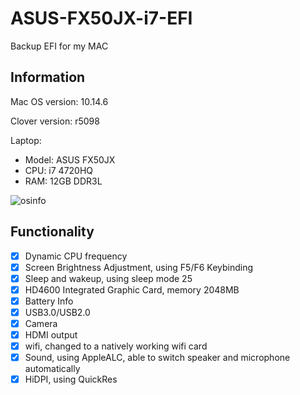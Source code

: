 # ASUS-FX50JX-i7-EFI

 Backup EFI for my MAC

## Information

Mac OS version: 10.14.6

Clover version: r5098

Laptop: 

- Model: ASUS FX50JX
- CPU: i7 4720HQ
- RAM: 12GB DDR3L

![osinfo](./osinfo.jpg)

## Functionality

- [x] Dynamic CPU frequency
- [x] Screen Brightness Adjustment, using F5/F6 Keybinding
- [x] Sleep and wakeup, using sleep mode 25
- [x] HD4600 Integrated Graphic Card, memory 2048MB
- [x] Battery Info
- [x] USB3.0/USB2.0 
- [x] Camera
- [x] HDMI output
- [x] wifi, changed to a natively working wifi card
- [x] Sound, using AppleALC, able to switch speaker and microphone automatically
- [x] HiDPI, using QuickRes
